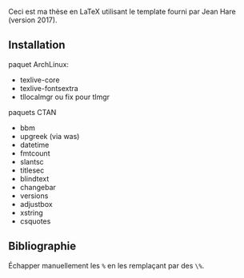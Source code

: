 Ceci est ma thèse en LaTeX utilisant le template fourni par Jean Hare (version 2017).

## Installation

paquet ArchLinux:
- texlive-core
- texlive-fontsextra
- tllocalmgr ou fix pour tlmgr

paquets CTAN
- bbm
- upgreek (via was)
- datetime
- fmtcount
- slantsc
- titlesec
- blindtext
- changebar
- versions
- adjustbox
- xstring
- csquotes

## Bibliographie

Échapper manuellement les `%` en les remplaçant par des `\%`.